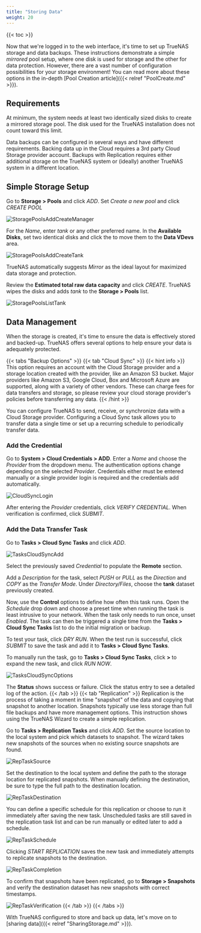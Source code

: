 ```yaml
---
title: "Storing Data"
weight: 20
---
```


{{< toc >}}

Now that we're logged in to the web interface, it's time to set up TrueNAS storage and data backups.
These instructions demonstrate a simple *mirrored* pool setup, where one disk is used for storage and the other for data protection.
However, there are a vast number of configuration possibilities for your storage environment!
You can read more about these options in the in-depth [Pool Creation article]({{< relref "PoolCreate.md" >}}).

## Requirements

At minimum, the system needs at least two identically sized disks to create a mirrored storage pool.
The disk used for the TrueNAS installation does not count toward this limit.

Data backups can be configured in several ways and have different requirements.
Backing data up in the Cloud requires a 3rd party Cloud Storage provider account.
Backups with Replication requires either additional storage on the TrueNAS system or (ideally) another TrueNAS system in a different location.

## Simple Storage Setup

Go to **Storage > Pools** and click *ADD*.
Set *Create a new pool* and click *CREATE POOL*

![StoragePoolsAddCreateManager](/images/CORE/12.0/StoragePoolsAddCreateManager.png "TrueNAS Pool Manager")

For the *Name*, enter *tank* or any other preferred name.
In the **Available Disks**, set two identical disks and click the <right arrow icon> to move them to the **Data VDevs** area.

![StoragePoolsAddCreateTank](/images/CORE/12.0/StoragePoolsAddCreateTank.png "Creating the tank pool")

TrueNAS automatically suggests *Mirror* as the ideal layout for maximized data storage and protection.

Review the **Estimated total raw data capacity** and click *CREATE*.
TrueNAS wipes the disks and adds *tank* to the **Storage > Pools** list.

![StoragePoolsListTank](/images/CORE/12.0/StoragePoolsListTank.png "Finding the tank pool")

## Data Management

When the storage is created, it's time to ensure the data is effectively stored and backed-up.
TrueNAS offers several options to help ensure your data is adequately protected.

{{< tabs "Backup Options" >}}
{{< tab "Cloud Sync" >}}
{{< hint info >}}
This option requires an account with the Cloud Storage provider and a storage location created with the provider, like an Amazon S3 bucket.
Major providers like Amazon S3, Google Cloud, Box and Microsoft Azure are supported, along with a variety of other vendors.
These can charge fees for data transfers and storage, so please review your cloud storage provider's policies before transferring any data.
{{< /hint >}}

You can configure TrueNAS to send, receive, or synchronize data with a Cloud Storage provider.
Configuring a Cloud Sync task allows you to transfer data a single time or set up a recurring schedule to periodically transfer data.

### Add the Credential

Go to **System > Cloud Credentials > ADD**.
Enter a *Name* and choose the *Provider* from the dropdown menu.
The authentication options change depending on the selected *Provider*.
Credentials either must be entered manually or a single provider login is required and the credentials add automatically.

![CloudSyncLogin](/images/CORE/12.0/StoringDataCloudSyncAuth.png "Cloud Sync Authorization")

After entering the *Provider* credentials, click *VERIFY CREDENTIAL*.
When verification is confirmed, click *SUBMIT*.

### Add the Data Transfer Task

Go to **Tasks > Cloud Sync Tasks** and click *ADD*.

![TasksCloudSyncAdd](/images/CORE/12.0/TasksCloudSyncAdd.png "Creating a Cloud Sync Task")

Select the previously saved *Credential* to populate the **Remote** section.

Add a *Description* for the  task, select *PUSH* or *PULL* as the *Direction* and *COPY* as the *Transfer Mode*.
Under *Directory/Files*, choose the **tank** dataset previously created.

Now, use the **Control** options to define how often this task runs.
Open the *Schedule* drop down and choose a preset time when running the task is least intrusive to your network.
When the task only needs to run once, unset *Enabled*.
The task can then be triggered a single time from the **Tasks > Cloud Sync Tasks** list to do the initial migration or backup.

To test your task, click *DRY RUN*.
When the test run is successful, click *SUBMIT* to save the task and add it to **Tasks > Cloud Sync Tasks**.

To manually run the task, go to **Tasks > Cloud Sync Tasks**, click **>** to expand the new task, and click *RUN NOW*.

![TasksCloudSyncOptions](/images/CORE/12.0/TasksCloudSyncOptions.png "Cloud Sync Task Options")

The **Status** shows success or failure.
Click the status entry to see a detailed log of the action.
{{< /tab >}}
{{< tab "Replication" >}}
Replication is the process of taking a moment in time "snapshot" of the data and copying that snapshot to another location.
Snapshots typically use less storage than full file backups and have more management options.
This instruction shows using the TrueNAS Wizard to create a simple replication.

Go to **Tasks > Replication Tasks** and click *ADD*.
Set the source location to the local system and pick which datasets to snapshot.
The wizard takes new snapshots of the sources when no existing source snapshots are found.

![RepTaskSource](/images/CORE/12.0/StoringDataRepTaskSource.png "Rep Task Source")

Set the destination to the local system and define the path to the storage location for replicated snapshots.
When manually defining the destination, be sure to type the full path to the destination location.

![RepTaskDestination](/images/CORE/12.0/StoringDataRepTaskDestination.png "Rep Task Destination")

You can define a specific schedule for this replication or choose to run it immediately after saving the new task.
Unscheduled tasks are still saved in the replication task list and can be run manually or edited later to add a schedule.

![RepTaskSchedule](/images/CORE/12.0/StoringDataRepTaskSchedule.png "Rep Task Schedule")

Clicking *START REPLICATION* saves the new task and immediately attempts to replicate snapshots to the destination.

![RepTaskCompletion](/images/CORE/12.0/StoringDataRepTaskCompletion.png "Rep Task Completion")

To confirm that snapshots have been replicated, go to **Storage > Snapshots** and verify the destination dataset has new snapshots with correct timestamps.

![RepTaskVerification](/images/CORE/12.0/StoringDataRepTaskVerified.png "Rep Task Verification")
{{< /tab >}}
{{< /tabs >}}

With TrueNAS configured to store and back up data, let's move on to [sharing data]({{< relref "SharingStorage.md" >}}).
